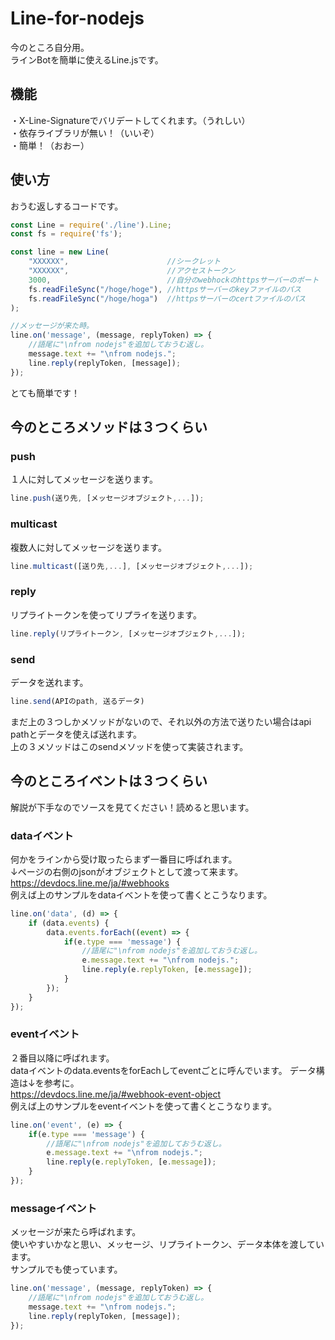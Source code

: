 # Line-for-nodejs
今のところ自分用。  
ラインBotを簡単に使えるLine.jsです。  

## 機能
・X-Line-Signatureでバリデートしてくれます。（うれしい）  
・依存ライブラリが無い！（いいぞ）  
・簡単！（おおー）  

## 使い方
おうむ返しするコードです。

```js
const Line = require('./line').Line;
const fs = require('fs');

const line = new Line(
    "XXXXXX",                      //シークレット
    "XXXXXX",                      //アクセストークン
    3000,                          //自分のwebhockのhttpsサーバーのポート
    fs.readFileSync("/hoge/hoge"), //httpsサーバーのkeyファイルのパス
    fs.readFileSync("/hoge/hoga")  //httpsサーバーのcertファイルのパス
);

//メッセージが来た時。
line.on('message', (message, replyToken) => {
    //語尾に"\nfrom nodejs"を追加しておうむ返し。
    message.text += "\nfrom nodejs.";
    line.reply(replyToken, [message]);
});
```
とても簡単です！  
## 今のところメソッドは３つくらい

### push
１人に対してメッセージを送ります。  
```js
line.push(送り先, [メッセージオブジェクト,...]);
```
### multicast
複数人に対してメッセージを送ります。  
```js
line.multicast([送り先,...], [メッセージオブジェクト,...]);
```
### reply
リプライトークンを使ってリプライを送ります。  
```js
line.reply(リプライトークン, [メッセージオブジェクト,...]);
```
### send
データを送れます。  
```js
line.send(APIのpath, 送るデータ)
```
まだ上の３つしかメソッドがないので、それ以外の方法で送りたい場合はapi pathとデータを使えば送れます。  
上の３メソッドはこのsendメソッドを使って実装されます。

## 今のところイベントは３つくらい

解説が下手なのでソースを見てください！読めると思います。  

### dataイベント
何かをラインから受け取ったらまず一番目に呼ばれます。  
↓ページの右側のjsonがオブジェクトとして渡って来ます。  
<https://devdocs.line.me/ja/#webhooks>  
例えば上のサンプルをdataイベントを使って書くとこうなります。  
```js
line.on('data', (d) => {
    if (data.events) {
        data.events.forEach((event) => {
            if(e.type === 'message') {
                //語尾に"\nfrom nodejs"を追加しておうむ返し。
                e.message.text += "\nfrom nodejs.";
                line.reply(e.replyToken, [e.message]);
            }
        });
    }
});
```

### eventイベント
２番目以降に呼ばれます。  
dataイベントのdata.eventsをforEachしてeventごとに呼んでいます。 
データ構造は↓を参考に。  
<https://devdocs.line.me/ja/#webhook-event-object>  
例えば上のサンプルをeventイベントを使って書くとこうなります。  
```js
line.on('event', (e) => {
    if(e.type === 'message') {
        //語尾に"\nfrom nodejs"を追加しておうむ返し。
        e.message.text += "\nfrom nodejs.";
        line.reply(e.replyToken, [e.message]);
    }
});
```

### messageイベント

メッセージが来たら呼ばれます。  
使いやすいかなと思い、メッセージ、リプライトークン、データ本体を渡しています。  
サンプルでも使っています。  
```js
line.on('message', (message, replyToken) => {
    //語尾に"\nfrom nodejs"を追加しておうむ返し。
    message.text += "\nfrom nodejs.";
    line.reply(replyToken, [message]);
});
```